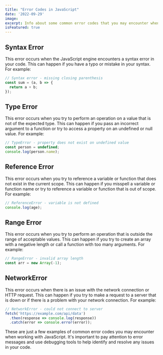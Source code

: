 ```yaml
---
title: "Error Codes in JavaScript"
date: '2022-09-29'
image: 
excerpt: Info about some common error codes that you may encounter when working with JavaScript.
isFeatured: true
---
```

## Syntax Error

This error occurs when the JavaScript engine encounters a syntax error in your code. This can happen if you have a typo or mistake in your syntax. For example:

```js
// Syntax error - missing closing parenthesis
const sum = (a, b => {
  return a + b;
});

```
## Type Error

This error occurs when you try to perform an operation on a value that is not of the expected type. This can happen if you pass an incorrect argument to a function or try to access a property on an undefined or null value. For example:

```js
// TypeError - property does not exist on undefined value
const person = undefined;
console.log(person.name);


```

## Reference Error

This error occurs when you try to reference a variable or function that does not exist in the current scope. This can happen if you misspell a variable or function name or try to reference a variable or function that is out of scope. For example:

```js
// ReferenceError - variable is not defined
console.log(age);
```

## Range Error

This error occurs when you try to perform an operation that is outside the range of acceptable values. This can happen if you try to create an array with a negative length or call a function with too many arguments. For example:

```js
// RangeError - invalid array length
const arr = new Array(-1);

```
## NetworkError

This error occurs when there is an issue with the network connection or HTTP request. This can happen if you try to make a request to a server that is down or if there is a problem with your network connection. For example:

```js
// NetworkError - could not connect to server
fetch('https://example.com/api/data')
  .then(response => console.log(response))
  .catch(error => console.error(error));
```

These are just a few examples of common error codes you may encounter when working with JavaScript. It's important to pay attention to error messages and use debugging tools to help identify and resolve any issues in your code.


